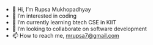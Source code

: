 - 👋 Hi, I’m Rupsa Mukhopadhyay
- 👀 I’m interested in coding
- 🌱 I’m currently learning btech CSE in KIIT 
- 💞️ I’m looking to collaborate on software development
- 📫 How to reach me, mrupsa7@gmail.com

<!---
nrsia/nrsia is a ✨ special ✨ repository because its `README.md` (this file) appears on your GitHub profile.
You can click the Preview link to take a look at your changes.
--->
